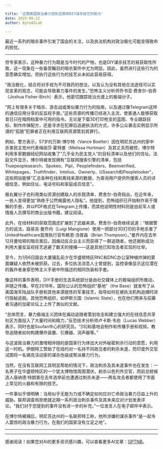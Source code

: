 ```yaml
---

title: '近期美国政治暴力受到互联网DIY谋杀技艺的助力'
date: 2025-06-22
author: ByteAILab

---
```


最近一系列的暗杀事件引发了国会的关注，以及执法机构对政治极化可能变得致命的担忧。

---
但专家表示，这种暴力行为既是当今时代的产物，也是DIY谋杀技艺的易获取性所致，这一现象在一些备受瞩目的暗杀案件中尤为明显。因此，虽然进行这些行为的意愿确实增加，但执行这些行为的技艺从未如此容易获得。

“政治极化，结合将对手视为不可救药的想法，以及认为没有其他合法途径可以实现变革的观念，可能会导致暴力事件的发生，”恐怖主义分析师乔书亚·费舍尔-伯奇（Joshua Fisher-Birch）表示，他密切跟踪政治光谱上的极端分子。

“网上有很多关于暗杀、游击战或类似暴力行为的指南，以及通过像Telegram这样的通信应用分享的反监视手册。”这些资源的传播已经进入主流，使普通人能够获取昔日只在暗网档案中可用的指令。无论是下载3D打印枪支的蓝图、专业跟踪目标、制作炸弹配方，还是寻求在犯罪后逃避执法的方式，许多公众袭击实例显示所谓的“孤狼”犯罪者正在利用互联网资源策划其罪行。

例如，警方表示，57岁的万斯·博尔特（Vance Boelter）因在明尼苏达州的家中杀害民主党州代表梅丽莎·霍特曼（Melissa Hortman）及其丈夫而被控，博尔特利用多家数据经纪网站收集了“几乎全为民主党人”的目标清单以及他们的住址。法庭文件显示，博尔特被发现拥有“互联网搜索引擎的清单，包括Truepeoplesearch、Spokeo、Pipl、Peoplefinders、Beenverified、Whitepages、Truthfinder、Intelius、Ownerly、USsearch和Peoplelooker”，这些网站能够“汇总各种在线和离线来源的数据，为查询用户提供所搜索人员的详细信息，例如住址、电话号码和家庭成员信息”。

极右翼分子也利用类似资源创建敌人的杀戮清单，费舍尔-伯奇指出，在近年来，一些人变得更加“熟练于公然揭露他人隐私”。他提到，恐怖组织已开始制作易于理解的手册，并以PDF格式在Telegram上传播，而其他说明性材料则是由前军人或情报人员撰写的商业出版书籍，建议阅读。

此外，在线材料的获取范围还扩展到了武器来源。费舍尔-伯奇继续说道：“根据警方的说法，路易吉·曼乔内（Luigi Mangione）使用一把部分3D打印的手枪杀害了UnitedHealthcare首席执行官布赖恩·汤普森（Brian Thompson）。”曼乔内在去年12月曼哈顿的暗杀案后，因煽动反企业主义而获得了一群追随者，他还据称成功利用大量反监视技艺逃避了数天的搜捕——这是其他已知攻击者实现的壮举。

至今，为1月6日国会大厦骚乱前夕在华盛顿特区RNC和DNC办公室种植炸弹的蒙面嫌疑人依然未被抓获。过去，多位执法消息人士曾提到，监控录像显示这位潜在的轰炸者身穿恐怖主义手册中所描述的相同伪装和手套。

像这样的事件表明，DIY手册的生态系统部分是由社交媒体上的极端组织所推动，并随之传播。早在2018年，国际公认的恐怖组织“基地”（the Base）就发布了从美国海军陆战队手册和其他来源提炼的军事技艺，指导如何在被执法机构追捕时进行隐秘逃脱。其他恐怖组织，如伊斯兰国（Islamic State），也在他们用来与招募者沟通的加密论坛上上传了类似的文献。

“总体而言，暴力极端主义团体在煽动追随者策划攻击和建立强大的在线信息共享社区方面投入了大量时间和精力，”反恐技术分析师卢卡斯·韦伯（Lucas Webber）表示，同时也是Soufan中心的研究员。“[IS]和基地会制作和传播手册和视频，教导追随者如何构建爆炸装置、引爆器、消声器等。”

与这波政治暴力的激增相伴随的是国家行为体加大对外秘密刺杀行动的意愿，利用这一时机。伊朗特工赞助了在纽约对一名持不同政见者的刺杀未遂，而印度外交官试图将一名锡克活动家的谋杀伪装成帮派暴力行为。

当然，在没有互联网工具明显帮助的情况下，政治刺杀及其未遂事件也在发生：一名男子在华盛顿特区的一个犹太博物馆周围潜伏，射杀以色列外交官，而前总统候选人唐纳德·特朗普在去年选举前也遭遇过刺杀未遂——两名攻击者都使用了市面上常见的火器和有限的技艺。

一件事似乎很明确：当局似乎无能为力或不确定如何应对亡命政治暴力日益上升的威胁。联邦调查局拒绝就近期一系列政治刺杀事件及其未来应对计划发表评论。“我们对于您提到的事件没有进一步的补充，”一位发言人在电子邮件中表示。

在博尔特被捕后，明尼苏达州的一名联邦特工称，他所涉嫌的谋杀事件“是一起令人震惊的政治暴力行为，在我们的国家没有立足之地”。

---
---
感谢阅读！如果您对AI的更多资讯感兴趣，可以查看更多AI文章：[GPTNB](https://gptnb.com)。